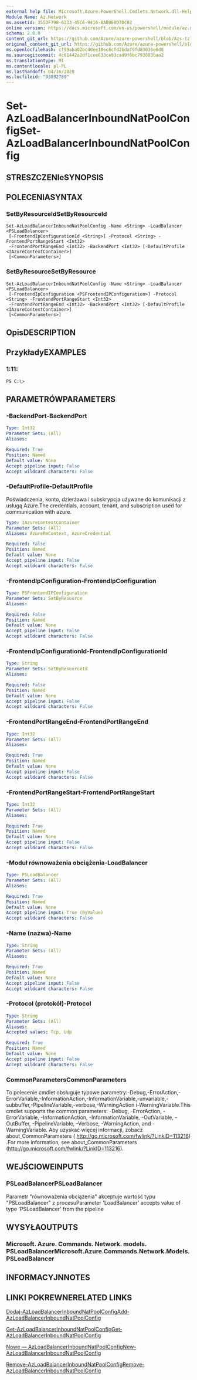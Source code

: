 ```yaml
---
external help file: Microsoft.Azure.PowerShell.Cmdlets.Network.dll-Help.xml
Module Name: Az.Network
ms.assetid: 355DF798-6233-45C6-9416-8AB0E0D7DC02
online version: https://docs.microsoft.com/en-us/powershell/module/az.network/set-azloadbalancerinboundnatpoolconfig
schema: 2.0.0
content_git_url: https://github.com/Azure/azure-powershell/blob/Azs-tzl/src/Network/Network/help/Set-AzLoadBalancerInboundNatPoolConfig.md
original_content_git_url: https://github.com/Azure/azure-powershell/blob/Azs-tzl/src/Network/Network/help/Set-AzLoadBalancerInboundNatPoolConfig.md
ms.openlocfilehash: cf99aba02bc4dee18ec6cfd2bdaf9fd83036e6d8
ms.sourcegitcommit: 4c61442a2df1cee633ce93cad9f6bc793803baa2
ms.translationtype: MT
ms.contentlocale: pl-PL
ms.lasthandoff: 04/16/2020
ms.locfileid: "93892789"
---
```

# <span data-ttu-id="eaa1c-101">Set-AzLoadBalancerInboundNatPoolConfig</span><span class="sxs-lookup"><span data-stu-id="eaa1c-101">Set-AzLoadBalancerInboundNatPoolConfig</span></span>

## <span data-ttu-id="eaa1c-102">STRESZCZENIe</span><span class="sxs-lookup"><span data-stu-id="eaa1c-102">SYNOPSIS</span></span>

## <span data-ttu-id="eaa1c-103">POLECENIA</span><span class="sxs-lookup"><span data-stu-id="eaa1c-103">SYNTAX</span></span>

### <span data-ttu-id="eaa1c-104">SetByResourceId</span><span class="sxs-lookup"><span data-stu-id="eaa1c-104">SetByResourceId</span></span>
```
Set-AzLoadBalancerInboundNatPoolConfig -Name <String> -LoadBalancer <PSLoadBalancer>
 [-FrontendIpConfigurationId <String>] -Protocol <String> -FrontendPortRangeStart <Int32>
 -FrontendPortRangeEnd <Int32> -BackendPort <Int32> [-DefaultProfile <IAzureContextContainer>]
 [<CommonParameters>]
```

### <span data-ttu-id="eaa1c-105">SetByResource</span><span class="sxs-lookup"><span data-stu-id="eaa1c-105">SetByResource</span></span>
```
Set-AzLoadBalancerInboundNatPoolConfig -Name <String> -LoadBalancer <PSLoadBalancer>
 [-FrontendIpConfiguration <PSFrontendIPConfiguration>] -Protocol <String> -FrontendPortRangeStart <Int32>
 -FrontendPortRangeEnd <Int32> -BackendPort <Int32> [-DefaultProfile <IAzureContextContainer>]
 [<CommonParameters>]
```

## <span data-ttu-id="eaa1c-106">Opis</span><span class="sxs-lookup"><span data-stu-id="eaa1c-106">DESCRIPTION</span></span>

## <span data-ttu-id="eaa1c-107">Przykłady</span><span class="sxs-lookup"><span data-stu-id="eaa1c-107">EXAMPLES</span></span>

### <span data-ttu-id="eaa1c-108">1:1</span><span class="sxs-lookup"><span data-stu-id="eaa1c-108">1:</span></span>
```
PS C:\>
```

## <span data-ttu-id="eaa1c-109">PARAMETRÓW</span><span class="sxs-lookup"><span data-stu-id="eaa1c-109">PARAMETERS</span></span>

### <span data-ttu-id="eaa1c-110">-BackendPort</span><span class="sxs-lookup"><span data-stu-id="eaa1c-110">-BackendPort</span></span>
```yaml
Type: Int32
Parameter Sets: (All)
Aliases: 

Required: True
Position: Named
Default value: None
Accept pipeline input: False
Accept wildcard characters: False
```

### <span data-ttu-id="eaa1c-111">-DefaultProfile</span><span class="sxs-lookup"><span data-stu-id="eaa1c-111">-DefaultProfile</span></span>
<span data-ttu-id="eaa1c-112">Poświadczenia, konto, dzierżawa i subskrypcja używane do komunikacji z usługą Azure.</span><span class="sxs-lookup"><span data-stu-id="eaa1c-112">The credentials, account, tenant, and subscription used for communication with azure.</span></span>

```yaml
Type: IAzureContextContainer
Parameter Sets: (All)
Aliases: AzureRmContext, AzureCredential

Required: False
Position: Named
Default value: None
Accept pipeline input: False
Accept wildcard characters: False
```

### <span data-ttu-id="eaa1c-113">-FrontendIpConfiguration</span><span class="sxs-lookup"><span data-stu-id="eaa1c-113">-FrontendIpConfiguration</span></span>
```yaml
Type: PSFrontendIPConfiguration
Parameter Sets: SetByResource
Aliases: 

Required: False
Position: Named
Default value: None
Accept pipeline input: False
Accept wildcard characters: False
```

### <span data-ttu-id="eaa1c-114">-FrontendIpConfigurationId</span><span class="sxs-lookup"><span data-stu-id="eaa1c-114">-FrontendIpConfigurationId</span></span>
```yaml
Type: String
Parameter Sets: SetByResourceId
Aliases: 

Required: False
Position: Named
Default value: None
Accept pipeline input: False
Accept wildcard characters: False
```

### <span data-ttu-id="eaa1c-115">-FrontendPortRangeEnd</span><span class="sxs-lookup"><span data-stu-id="eaa1c-115">-FrontendPortRangeEnd</span></span>
```yaml
Type: Int32
Parameter Sets: (All)
Aliases: 

Required: True
Position: Named
Default value: None
Accept pipeline input: False
Accept wildcard characters: False
```

### <span data-ttu-id="eaa1c-116">-FrontendPortRangeStart</span><span class="sxs-lookup"><span data-stu-id="eaa1c-116">-FrontendPortRangeStart</span></span>
```yaml
Type: Int32
Parameter Sets: (All)
Aliases: 

Required: True
Position: Named
Default value: None
Accept pipeline input: False
Accept wildcard characters: False
```

### <span data-ttu-id="eaa1c-117">-Moduł równoważenia obciążenia</span><span class="sxs-lookup"><span data-stu-id="eaa1c-117">-LoadBalancer</span></span>
```yaml
Type: PSLoadBalancer
Parameter Sets: (All)
Aliases: 

Required: True
Position: Named
Default value: None
Accept pipeline input: True (ByValue)
Accept wildcard characters: False
```

### <span data-ttu-id="eaa1c-118">-Name (nazwa)</span><span class="sxs-lookup"><span data-stu-id="eaa1c-118">-Name</span></span>
```yaml
Type: String
Parameter Sets: (All)
Aliases: 

Required: True
Position: Named
Default value: None
Accept pipeline input: False
Accept wildcard characters: False
```

### <span data-ttu-id="eaa1c-119">-Protocol (protokół)</span><span class="sxs-lookup"><span data-stu-id="eaa1c-119">-Protocol</span></span>
```yaml
Type: String
Parameter Sets: (All)
Aliases: 
Accepted values: Tcp, Udp

Required: True
Position: Named
Default value: None
Accept pipeline input: False
Accept wildcard characters: False
```

### <span data-ttu-id="eaa1c-120">CommonParameters</span><span class="sxs-lookup"><span data-stu-id="eaa1c-120">CommonParameters</span></span>
<span data-ttu-id="eaa1c-121">To polecenie cmdlet obsługuje typowe parametry:-Debug,-ErrorAction,-ErrorVariable,-InformationAction,-InformationVariable,-unvariable,-subbuffer,-PipelineVariable,-verbose,-WarningAction i-WarningVariable.</span><span class="sxs-lookup"><span data-stu-id="eaa1c-121">This cmdlet supports the common parameters: -Debug, -ErrorAction, -ErrorVariable, -InformationAction, -InformationVariable, -OutVariable, -OutBuffer, -PipelineVariable, -Verbose, -WarningAction, and -WarningVariable.</span></span> <span data-ttu-id="eaa1c-122">Aby uzyskać więcej informacji, zobacz about_CommonParameters ( http://go.microsoft.com/fwlink/?LinkID=113216) .</span><span class="sxs-lookup"><span data-stu-id="eaa1c-122">For more information, see about_CommonParameters (http://go.microsoft.com/fwlink/?LinkID=113216).</span></span>

## <span data-ttu-id="eaa1c-123">WEJŚCIOWE</span><span class="sxs-lookup"><span data-stu-id="eaa1c-123">INPUTS</span></span>

### <span data-ttu-id="eaa1c-124">PSLoadBalancer</span><span class="sxs-lookup"><span data-stu-id="eaa1c-124">PSLoadBalancer</span></span>
<span data-ttu-id="eaa1c-125">Parametr "równoważenia obciążenia" akceptuje wartość typu "PSLoadBalancer" z procesu</span><span class="sxs-lookup"><span data-stu-id="eaa1c-125">Parameter 'LoadBalancer' accepts value of type 'PSLoadBalancer' from the pipeline</span></span>

## <span data-ttu-id="eaa1c-126">WYSYŁA</span><span class="sxs-lookup"><span data-stu-id="eaa1c-126">OUTPUTS</span></span>

### <span data-ttu-id="eaa1c-127">Microsoft. Azure. Commands. Network. models. PSLoadBalancer</span><span class="sxs-lookup"><span data-stu-id="eaa1c-127">Microsoft.Azure.Commands.Network.Models.PSLoadBalancer</span></span>

## <span data-ttu-id="eaa1c-128">INFORMACYJN</span><span class="sxs-lookup"><span data-stu-id="eaa1c-128">NOTES</span></span>

## <span data-ttu-id="eaa1c-129">LINKI POKREWNE</span><span class="sxs-lookup"><span data-stu-id="eaa1c-129">RELATED LINKS</span></span>

[<span data-ttu-id="eaa1c-130">Dodaj-AzLoadBalancerInboundNatPoolConfig</span><span class="sxs-lookup"><span data-stu-id="eaa1c-130">Add-AzLoadBalancerInboundNatPoolConfig</span></span>](./Add-AzLoadBalancerInboundNatPoolConfig.md)

[<span data-ttu-id="eaa1c-131">Get-AzLoadBalancerInboundNatPoolConfig</span><span class="sxs-lookup"><span data-stu-id="eaa1c-131">Get-AzLoadBalancerInboundNatPoolConfig</span></span>](./Get-AzLoadBalancerInboundNatPoolConfig.md)

[<span data-ttu-id="eaa1c-132">Nowe — AzLoadBalancerInboundNatPoolConfig</span><span class="sxs-lookup"><span data-stu-id="eaa1c-132">New-AzLoadBalancerInboundNatPoolConfig</span></span>](./New-AzLoadBalancerInboundNatPoolConfig.md)

[<span data-ttu-id="eaa1c-133">Remove-AzLoadBalancerInboundNatPoolConfig</span><span class="sxs-lookup"><span data-stu-id="eaa1c-133">Remove-AzLoadBalancerInboundNatPoolConfig</span></span>](./Remove-AzLoadBalancerInboundNatPoolConfig.md)



